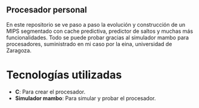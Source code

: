 ## Procesador personal

En este repositorio se ve paso a paso la evolución y construcción de un MIPS segmentado con cache predictiva, predictor de saltos y muchas más funcionalidades. Todo se puede probar gracias al simulador mambo para procesadores, suministrado en mi caso por la eina, universidad de Zaragoza.

# Tecnologías utilizadas

- **C**: Para crear el procesador.
- **Simulador mambo**: Para simular y probar el procesador.
